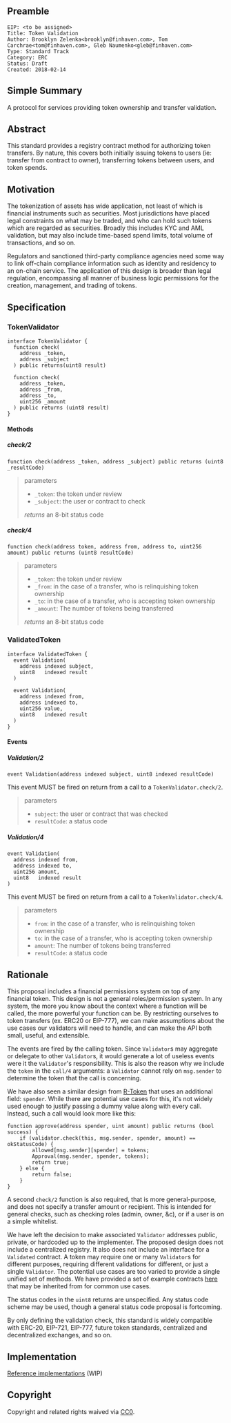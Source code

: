 ## Preamble

    EIP: <to be assigned>
    Title: Token Validation
    Author: Brooklyn Zelenka<brooklyn@finhaven.com>, Tom Carchrae<tom@finhaven.com>, Gleb Naumenko<gleb@finhaven.com>
    Type: Standard Track
    Category: ERC
    Status: Draft
    Created: 2018-02-14

## Simple Summary
A protocol for services providing token ownership and transfer validation.

## Abstract
This standard provides a registry contract method for authorizing token transfers.
By nature, this covers both initially issuing tokens to users (ie: transfer from contract to owner),
transferring tokens between users, and token spends.

## Motivation
The tokenization of assets has wide application,
not least of which is financial instruments such as securities.
Most jurisdictions have placed legal constraints on what may be traded,
and who can hold such tokens which are regarded as securities. Broadly this includes KYC and AML validation,
but may also include time-based spend limits, total volume of transactions, and so on.

Regulators and sanctioned third-party compliance agencies need some way to link
off-chain compliance information such as identity and residency to an on-chain service.
The application of this design is broader than legal regulation, encompassing all manner
of business logic permissions for the creation, management, and trading of tokens.

## Specification

### TokenValidator

```solidity
interface TokenValidator {
  function check(
    address _token,
    address _subject
  ) public returns(uint8 result)

  function check(
    address _token,
    address _from,
    address _to,
    uint256 _amount
  ) public returns (uint8 result)
}
```

#### Methods

##### check/2

`function check(address _token, address _subject) public returns (uint8 _resultCode)`

> parameters
> * `_token`: the token under review
> * `_subject`: the user or contract to check
>
> *returns* an 8-bit status code

##### check/4

`function check(address token, address from, address to, uint256 amount) public returns (uint8 resultCode)`

> parameters
> * `_token`: the token under review
> * `_from`: in the case of a transfer, who is relinquishing token ownership
> * `_to`: in the case of a transfer, who is accepting token ownership
> * `_amount`: The number of tokens being transferred
>
> *returns* an 8-bit status code

### ValidatedToken

```solidity
interface ValidatedToken {
  event Validation(
    address indexed subject,
    uint8   indexed result
  )

  event Validation(
    address indexed from,
    address indexed to,
    uint256 value,
    uint8   indexed result
  )
}
```

#### Events

##### Validation/2

`event Validation(address indexed subject, uint8 indexed resultCode)`

This event MUST be fired on return from a call to a `TokenValidator.check/2`.

> parameters
> * `subject`: the user or contract that was checked
> * `resultCode`: a status code


##### Validation/4

```solidity
event Validation(
  address indexed from,
  address indexed to,
  uint256 amount,
  uint8   indexed result
)
```

This event MUST be fired on return from a call to a `TokenValidator.check/4`.

> parameters
> * `from`: in the case of a transfer, who is relinquishing token ownership
> * `to`: in the case of a transfer, who is accepting token ownership
> * `amount`: The number of tokens being transferred
> * `resultCode`: a status code

## Rationale

This proposal includes a financial permissions system on top of any financial token.
This design is not a general roles/permission system. In any system, the more you know
about the context where a function will be called, the more powerful your function can be.
By restricting ourselves to token transfers (ex. ERC20 or EIP-777), we can make
assumptions about the use cases our validators will need to handle, and can make
the API both small, useful, and extensible.

The events are fired by the calling token. Since `Validator`s may aggregate or delegate
to other `Validator`s, it would generate a lot of useless events were it the
`Validator`'s responsibility. This is also the reason why we include the `token`
in the `call/4` arguments: a `Validator` cannot rely on `msg.sender` to determine
the token that the call is concerning.

We have also seen a similar design from [R-Token](https://github.com/harborhq/r-token) that uses an additional field: `spender`.
While there are potential use cases for this, it's not widely used enough to justify passing
a dummy value along with every call. Instead, such a call would look more like this:

```solidity
function approve(address spender, uint amount) public returns (bool success) {
    if (validator.check(this, msg.sender, spender, amount) == okStatusCode) {
        allowed[msg.sender][spender] = tokens;
        Approval(msg.sender, spender, tokens);
        return true;
    } else {
        return false;
    }
}
```

A second `check/2` function is also required, that is more general-purpose, and does not
specify a transfer amount or recipient. This is intended for general checks,
such as checking roles (admin, owner, &c), or if a user is on a simple whitelist.

We have left the decision to make associated `Validator` addresses public, private, or hardcoded
up to the implementer. The proposed design does not include a centralized registry.
It also does not include an interface for a `Validated` contract.
A token may require one or many `Validator`s for different purposes,
requiring different validations for different, or just a single `Validator`.
The potential use cases are too varied to provide a single unified set of methods.
We have provided a set of example contracts [here](some.link) that may be inherited from for common use cases.

The status codes in the `uint8` returns are unspecified. Any status code scheme
may be used, though a general status code proposal is fortcoming.

By only defining the validation check, this standard is widely compatible with
ERC-20, EIP-721, EIP-777, future token standards, centralized and decentralized exchanges,
and so on.

## Implementation
[Reference implementations](https://github.com/Finhaven/ValidatedToken/) (WIP)

## Copyright
Copyright and related rights waived via [CC0](https://creativecommons.org/publicdomain/zero/1.0/).
